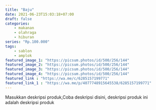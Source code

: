 ```yaml
---
title: "Baju"
date: 2021-06-23T15:03:18+07:00
draft: false 
categories:
    - makanan
    - olahraga
    - hiburan
series: "Rp.100.000"  
tags:
    - sablon
    - amplok
featured_image_1: "https://picsum.photos/id/500/256/144"
featured_image_2: "https://picsum.photos/id/500/256/144"
featured_image_3: "https://picsum.photos/id/500/256/144"
featured_image_4: "https://picsum.photos/id/500/256/144"
featured_link : "https://wa.me/c/6285157199771"
featured_link_1 : "https://wa.me/p/4077748915645538/6285157199771"
---
```

Masukkan deskripsi produk,Coba deskripsi disini, deskripsi produk ini adalah deskripsi produk
